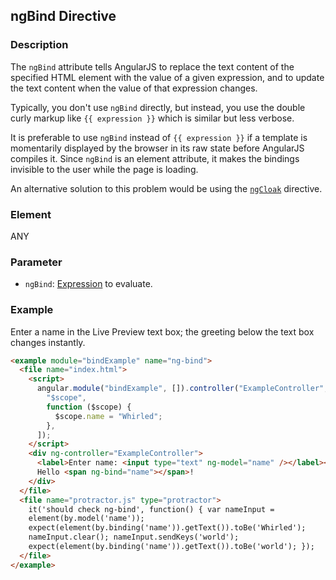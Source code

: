 ## ngBind Directive

### Description

The `ngBind` attribute tells AngularJS to replace the text content of the specified HTML element with the value of a given expression, and to update the text content when the value of that expression changes.

Typically, you don't use `ngBind` directly, but instead, you use the double curly markup like `{{ expression }}` which is similar but less verbose.

It is preferable to use `ngBind` instead of `{{ expression }}` if a template is momentarily displayed by the browser in its raw state before AngularJS compiles it. Since `ngBind` is an element attribute, it makes the bindings invisible to the user while the page is loading.

An alternative solution to this problem would be using the [`ngCloak`](https://docs.angularjs.org/api/ng/directive/ngCloak) directive.

### Element

ANY

### Parameter

- `ngBind`: [Expression](https://docs.angularjs.org/guide/expression) to evaluate.

### Example

Enter a name in the Live Preview text box; the greeting below the text box changes instantly.

```html
<example module="bindExample" name="ng-bind">
  <file name="index.html">
    <script>
      angular.module("bindExample", []).controller("ExampleController", [
        "$scope",
        function ($scope) {
          $scope.name = "Whirled";
        },
      ]);
    </script>
    <div ng-controller="ExampleController">
      <label>Enter name: <input type="text" ng-model="name" /></label><br />
      Hello <span ng-bind="name"></span>!
    </div>
  </file>
  <file name="protractor.js" type="protractor">
    it('should check ng-bind', function() { var nameInput =
    element(by.model('name'));
    expect(element(by.binding('name')).getText()).toBe('Whirled');
    nameInput.clear(); nameInput.sendKeys('world');
    expect(element(by.binding('name')).getText()).toBe('world'); });
  </file>
</example>
```
